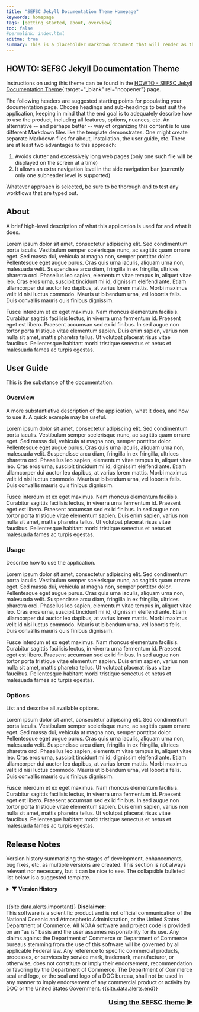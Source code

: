 ```yaml
---
title: "SEFSC Jekyll Documentation Theme Homepage"
keywords: homepage
tags: [getting_started, about, overview]
toc: false
#permalink: index.html
editme: true
summary: This is a placeholder markdown document that will render as the index.html page for the documentation site.  Replace content as desired.
---
```


## HOWTO: SEFSC Jekyll Documentation Theme

Instructions on using this theme can be found in the [HOWTO - SEFSC Jekyll Documentation Theme](./howto.html){:target="_blank" rel="noopener"} page.

The following headers are suggested starting points for populating your documentation page. Choose headings and sub-headings to best suit the application, keeping in mind that the end goal is to adequately describe how to use the product, including all features, options, nuances, etc. An alternative -- and perhaps better -- way of organizing this content is to use different Markdown files like the template demonstrates. One might create separate Markdown files for about, installation, the user guide, etc. There are at least two advantages to this approach:

1. Avoids clutter and excessively long web pages (only one such file will be displayed on the screen at a time)
2. It allows an extra navigation level in the side navigation bar (currently only one subheader level is supported)

Whatever approach is selected, be sure to be thorough and to test any workflows that are typed out.

## About

A brief high-level description of what this application is used for and what it does.

Lorem ipsum dolor sit amet, consectetur adipiscing elit. Sed condimentum porta iaculis. Vestibulum semper scelerisque nunc, ac sagittis quam ornare eget. Sed massa dui, vehicula at magna non, semper porttitor dolor. Pellentesque eget augue purus. Cras quis urna iaculis, aliquam urna non, malesuada velit. Suspendisse arcu diam, fringilla in ex fringilla, ultrices pharetra orci. Phasellus leo sapien, elementum vitae tempus in, aliquet vitae leo. Cras eros urna, suscipit tincidunt mi id, dignissim eleifend ante. Etiam ullamcorper dui auctor leo dapibus, at varius lorem mattis. Morbi maximus velit id nisi luctus commodo. Mauris ut bibendum urna, vel lobortis felis. Duis convallis mauris quis finibus dignissim.

Fusce interdum et ex eget maximus. Nam rhoncus elementum facilisis. Curabitur sagittis facilisis lectus, in viverra urna fermentum id. Praesent eget est libero. Praesent accumsan sed ex id finibus. In sed augue non tortor porta tristique vitae elementum sapien. Duis enim sapien, varius non nulla sit amet, mattis pharetra tellus. Ut volutpat placerat risus vitae faucibus. Pellentesque habitant morbi tristique senectus et netus et malesuada fames ac turpis egestas.

## User Guide

This is the substance of the documentation.

### Overview

A more substantiative description of the application, what it does, and how to use it. A quick example may be useful.

Lorem ipsum dolor sit amet, consectetur adipiscing elit. Sed condimentum porta iaculis. Vestibulum semper scelerisque nunc, ac sagittis quam ornare eget. Sed massa dui, vehicula at magna non, semper porttitor dolor. Pellentesque eget augue purus. Cras quis urna iaculis, aliquam urna non, malesuada velit. Suspendisse arcu diam, fringilla in ex fringilla, ultrices pharetra orci. Phasellus leo sapien, elementum vitae tempus in, aliquet vitae leo. Cras eros urna, suscipit tincidunt mi id, dignissim eleifend ante. Etiam ullamcorper dui auctor leo dapibus, at varius lorem mattis. Morbi maximus velit id nisi luctus commodo. Mauris ut bibendum urna, vel lobortis felis. Duis convallis mauris quis finibus dignissim.

Fusce interdum et ex eget maximus. Nam rhoncus elementum facilisis. Curabitur sagittis facilisis lectus, in viverra urna fermentum id. Praesent eget est libero. Praesent accumsan sed ex id finibus. In sed augue non tortor porta tristique vitae elementum sapien. Duis enim sapien, varius non nulla sit amet, mattis pharetra tellus. Ut volutpat placerat risus vitae faucibus. Pellentesque habitant morbi tristique senectus et netus et malesuada fames ac turpis egestas.

### Usage

Describe how to use the application.

Lorem ipsum dolor sit amet, consectetur adipiscing elit. Sed condimentum porta iaculis. Vestibulum semper scelerisque nunc, ac sagittis quam ornare eget. Sed massa dui, vehicula at magna non, semper porttitor dolor. Pellentesque eget augue purus. Cras quis urna iaculis, aliquam urna non, malesuada velit. Suspendisse arcu diam, fringilla in ex fringilla, ultrices pharetra orci. Phasellus leo sapien, elementum vitae tempus in, aliquet vitae leo. Cras eros urna, suscipit tincidunt mi id, dignissim eleifend ante. Etiam ullamcorper dui auctor leo dapibus, at varius lorem mattis. Morbi maximus velit id nisi luctus commodo. Mauris ut bibendum urna, vel lobortis felis. Duis convallis mauris quis finibus dignissim.

Fusce interdum et ex eget maximus. Nam rhoncus elementum facilisis. Curabitur sagittis facilisis lectus, in viverra urna fermentum id. Praesent eget est libero. Praesent accumsan sed ex id finibus. In sed augue non tortor porta tristique vitae elementum sapien. Duis enim sapien, varius non nulla sit amet, mattis pharetra tellus. Ut volutpat placerat risus vitae faucibus. Pellentesque habitant morbi tristique senectus et netus et malesuada fames ac turpis egestas.

### Options

List and describe all available options.

Lorem ipsum dolor sit amet, consectetur adipiscing elit. Sed condimentum porta iaculis. Vestibulum semper scelerisque nunc, ac sagittis quam ornare eget. Sed massa dui, vehicula at magna non, semper porttitor dolor. Pellentesque eget augue purus. Cras quis urna iaculis, aliquam urna non, malesuada velit. Suspendisse arcu diam, fringilla in ex fringilla, ultrices pharetra orci. Phasellus leo sapien, elementum vitae tempus in, aliquet vitae leo. Cras eros urna, suscipit tincidunt mi id, dignissim eleifend ante. Etiam ullamcorper dui auctor leo dapibus, at varius lorem mattis. Morbi maximus velit id nisi luctus commodo. Mauris ut bibendum urna, vel lobortis felis. Duis convallis mauris quis finibus dignissim.

Fusce interdum et ex eget maximus. Nam rhoncus elementum facilisis. Curabitur sagittis facilisis lectus, in viverra urna fermentum id. Praesent eget est libero. Praesent accumsan sed ex id finibus. In sed augue non tortor porta tristique vitae elementum sapien. Duis enim sapien, varius non nulla sit amet, mattis pharetra tellus. Ut volutpat placerat risus vitae faucibus. Pellentesque habitant morbi tristique senectus et netus et malesuada fames ac turpis egestas.

## Release Notes

Version history summarizing the stages of development, enhancements, bug fixes, etc. as multiple versions are created. This section is not always relevant nor necessary, but it can be nice to see. The collapsible bulleted list below is a suggested template.

<details>
  <summary>
    <b> &#9660; Version History </b>
  </summary>
  <ul>
    <li> <b>Version 1.0</b> (Sep 2023): Initial version </li>
    <li> <b>Version 1.1</b> (Mon YYYY): Revised to include:
      <ul>
        <li> Lorem ipsum dolor sit amet, consectetur adipiscing elit. Sed condimentum porta iaculis. Vestibulum semper scelerisque nunc, ac sagittis quam ornare eget. Sed massa dui, vehicula at magna non, semper porttitor dolor. Pellentesque eget augue purus. </li>
        <li> Cras quis urna iaculis, aliquam urna non, malesuada velit. Suspendisse arcu diam, fringilla in ex fringilla, ultrices pharetra orci. Phasellus leo sapien, elementum vitae tempus in, aliquet vitae leo. Cras eros urna, suscipit tincidunt mi id, dignissim eleifend ante. </li> 
        <li> Etiam ullamcorper dui auctor leo dapibus, at varius lorem mattis. Morbi maximus velit id nisi luctus commodo. Mauris ut bibendum urna, vel lobortis felis. Duis convallis mauris quis finibus dignissim. </li>
      </ul>
    </li>
    <li> <b>Version 2.0</b> (Mon YYYY): Fusce interdum et ex eget maximus. Nam rhoncus elementum facilisis. Curabitur sagittis facilisis lectus, in viverra urna fermentum id. Praesent eget est libero. Praesent accumsan sed ex id finibus. In sed augue non tortor porta tristique vitae elementum sapien. Duis enim sapien, varius non nulla sit amet, mattis pharetra tellus. Ut volutpat placerat risus vitae faucibus. Pellentesque habitant morbi tristique senectus et netus et malesuada fames ac turpis egestas. </li>
  </ul>
</details>
<br>


<!-- 
## Disclaimer

This is required for all NOAA software and scientific products. Do not remove or edit. -->

{{site.data.alerts.important}}
<b>Disclaimer:</b><br>
This software is a scientific product and is not official communication of the National Oceanic and Atmospheric Administration, or the United States Department of Commerce. All NOAA software and project code is provided on an "as is" basis and the user assumes responsibility for its use. Any claims against the Department of Commerce or Department of Commerce bureaus stemming from the use of this software will be governed by all applicable Federal law. Any reference to specific commercial products, processes, or services by service mark, trademark, manufacturer, or otherwise, does not constitute or imply their endorsement, recommendation or favoring by the Department of Commerce. The Department of Commerce seal and logo, or the seal and logo of a DOC bureau, shall not be used in any manner to imply endorsement of any commercial product or activity by DOC or the United States Government.
{{site.data.alerts.end}}
<br>

<p style="text-align:right; font-size:large">
    <a href="{{ site.url }}{{ site.baseurl }}/howto.html"> <b>Using the SEFSC theme</b> &#9654; </a>
</p>